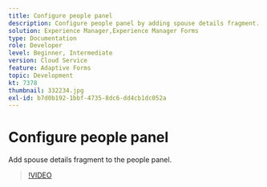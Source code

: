 ```yaml
---
title: Configure people panel
description: Configure people panel by adding spouse details fragment.
solution: Experience Manager,Experience Manager Forms
type: Documentation
role: Developer
level: Beginner, Intermediate
version: Cloud Service
feature: Adaptive Forms
topic: Development
kt: 7378
thumbnail: 332234.jpg
exl-id: b7d0b192-1bbf-4735-8dc6-dd4cb1dc052a
---
```

# Configure people panel

Add spouse details fragment to the people panel.

>[!VIDEO](https://video.tv.adobe.com/v/332234?quality=12&learn=on)
